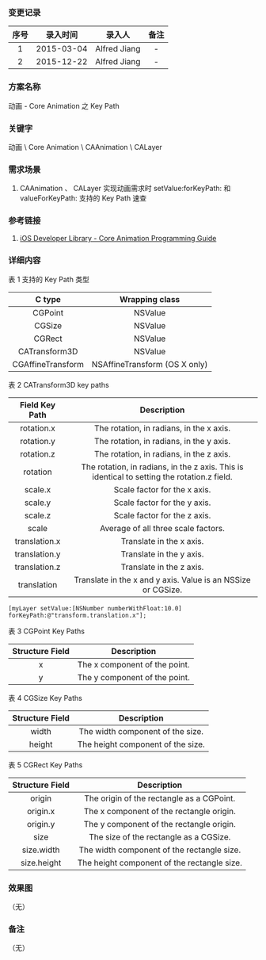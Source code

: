 ### 变更记录

| 序号 | 录入时间 | 录入人 | 备注 |
|:--------:|:--------:|:--------:|:--------:|
| 1 | 2015-03-04 | Alfred Jiang | - |
| 2 | 2015-12-22 | Alfred Jiang | - |

### 方案名称

动画 - Core Animation 之 Key Path

### 关键字

动画 \ Core Animation \ CAAnimation \ CALayer

### 需求场景

1. CAAnimation 、 CALayer 实现动画需求时 setValue:forKeyPath: 和 valueForKeyPath: 支持的 Key Path 速查

### 参考链接

1. [iOS Developer Library - Core Animation Programming Guide](https://developer.apple.com/library/ios/documentation/Cocoa/Conceptual/CoreAnimation_guide/Key-ValueCodingExtensions/Key-ValueCodingExtensions.html#//apple_ref/doc/uid/TP40004514-CH12-SW2)

### 详细内容

表 1  支持的 Key Path 类型

| C type | Wrapping class |
| :--: | :--: |
| CGPoint | NSValue |
| CGSize | NSValue |
| CGRect | NSValue |
| CATransform3D | NSValue |
| CGAffineTransform | NSAffineTransform (OS X only) |

表 2  CATransform3D key paths

| Field Key Path | Description |
| :--: | :--: |
| rotation.x | The rotation, in radians, in the x axis. |
| rotation.y | The rotation, in radians, in the y axis. |
| rotation.z | The rotation, in radians, in the z axis. |
| rotation | The rotation, in radians, in the z axis. This is identical to setting the rotation.z field. |
| scale.x | Scale factor for the x axis. |
| scale.y | Scale factor for the y axis. |
| scale.z | Scale factor for the z axis. |
| scale | Average of all three scale factors. |
| translation.x | Translate in the x axis. |
| translation.y | Translate in the y axis. |
| translation.z | Translate in the z axis. |
| translation | Translate in the x and y axis. Value is an NSSize or CGSize. |
    [myLayer setValue:[NSNumber numberWithFloat:10.0] forKeyPath:@"transform.translation.x"];

表 3  CGPoint Key Paths

| Structure Field | Description |
| :--: | :--: |
| x | The x component of the point. |
| y | The y component of the point. |

表 4  CGSize Key Paths

| Structure Field | Description |
| :--: | :--: |
| width | The width component of the size. |
| height | The height component of the size. |

表 5  CGRect Key Paths

| Structure Field | Description |
| :--: | :--: |
| origin | The origin of the rectangle as a CGPoint. |
| origin.x | The x component of the rectangle origin. |
| origin.y | The y component of the rectangle origin. |
| size | The size of the rectangle as a CGSize. |
| size.width | The width component of the rectangle size. |
| size.height | The height component of the rectangle size. |

### 效果图
（无）

### 备注
（无）
